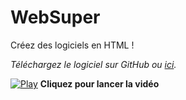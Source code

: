 # WebSuper
Créez des logiciels en HTML !

*Téléchargez le logiciel sur GitHub ou [ici](http://websuper.cylune.fr/).*

[![Play](https://www.cylune.fr/websuper/mini.jpg)](https://youtu.be/WYulGC-ewi4)
**Cliquez pour lancer la vidéo**
